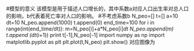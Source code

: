 #模型的意义
该模型是用于描述人口增长的，其中系数a对应人口出生率对总人口的影响，b代表着死亡率对人口的影响。
#不考虑系数b
N_peo=[]
t=[]
a=10
dt=10
N_peo.append(1000)
t.append(0)
end_time=100
for i in range(int(end_time/dt)):
    m=N_peo[i]+a*N_peo[i]*dt
    N_peo.append(m)
    t.append (dt*(i+1))
    print t[-1],N_peo[-1]
import numpy as np
import matplotlib.pyplot as plt
plt.plot(t,N_peo)
plt.show()
对应图像为
